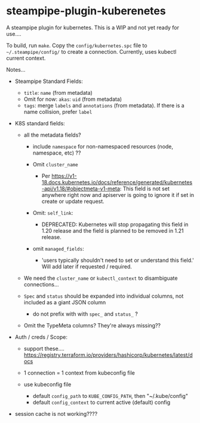 # steampipe-plugin-kuberenetes

A steampipe plugin for kubernetes.   This is a WIP and not yet ready for use....

To build, run `make`.  Copy the `config/kubernetes.spc` file to `~/.steampipe/config/` to create a  connection.  Currently, uses kubectl current context.



Notes...
- Steampipe Standard Fields:
    - `title`:  `name` (from metadata)
    - Omit for now:  `akas`: `uid`  (from metadata)
    - `tags`: merge `labels` and `annotations`  (from metadata).  If there is a name collision, prefer `label`

- K8S standard fields:
    - all the metadata fields?
        - include `namespace` for non-namespaced resources (node, namespace, etc) ??
        - Omit `cluster_name` 
            - Per https://v1-18.docs.kubernetes.io/docs/reference/generated/kubernetes-api/v1.18/#objectmeta-v1-meta:  This field is not set anywhere right now and apiserver is going to ignore it if set in create or update request.

        - Omit: `self_link`:
            - DEPRECATED: Kubernetes will stop propagating this field in 1.20 release and the field is planned to be removed in 1.21 release.

        - omit `managed_fields`:
           - 'users typically shouldn't need to set or understand this field.' Will add later if requested / required.

    - We need the `cluster_name` or `kubectl_context` to disambiguate connections...

    - `Spec` and `status` should be expanded into individual columns, not included as a giant JSON column
        - do not prefix with with `spec_` and `status_` ?

    - Omit the TypeMeta columns?  They're always missing??


- Auth / creds / Scope: 
    - support these.... https://registry.terraform.io/providers/hashicorp/kubernetes/latest/docs

    - 1 connection = 1 context from kubeconfig file

    - use kubeconfig file
        - default `config_path` to `KUBE_CONFIG_PATH`, then "~/.kube/config"
        - default `config_context` to current active (default) config


- session cache is not working????

